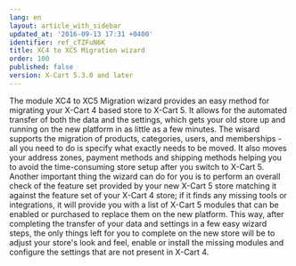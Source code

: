```yaml
---
lang: en
layout: article_with_sidebar
updated_at: '2016-09-13 17:31 +0400'
identifier: ref_cTZFuN6K
title: XC4 to XC5 Migration wizard
order: 100
published: false
version: X-Cart 5.3.0 and later
---
```

The module XC4 to XC5 Migration wizard provides an easy method for migrating your X-Cart 4 based store to X-Cart 5. It allows for the automated transfer of both the data and the settings, which gets your old store up and running on the new platform in as little as a few minutes. The wisard supports the migration of products, categories, users, and memberships - all you need to do is specify what exactly needs to be moved. It also moves your address zones, payment methods and shipping methods helping you to avoid the time-consuming store setup after you switch to X-Cart 5. Another important thing the wizard can do for you is to perform an overall check of the feature set provided by your new X-Cart 5 store matching it against the feature set of your X-Cart 4 store; if it finds any missing tools or integrations, it will provide you with a list of X-Cart 5 modules that can be enabled or purchased to replace them on the new platform. This way, after completing the transfer of your data and settings in a few easy wizard steps, the only things left for you to complete on the new store will be to adjust your store's look and feel, enable or install the missing modules and configure the settings that are not present in X-Cart 4. 